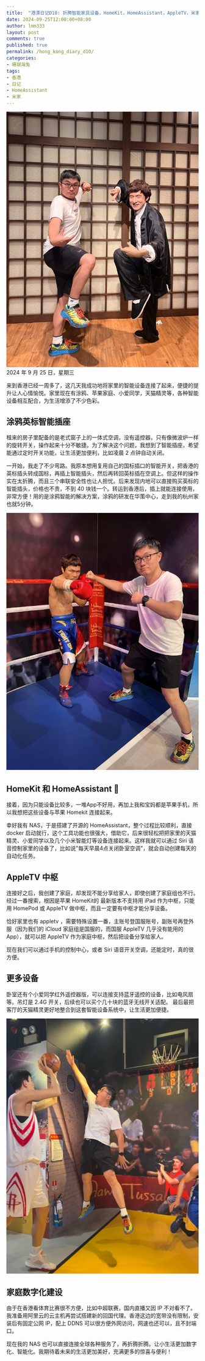 ```yaml
---
title:  "港漂日记D10: 折腾智能家具设备，HomeKit，HomeAssistant，AppleTV，米家"
date: 2024-09-25T12:00:00+08:00
author: lmm333
layout: post
comments: true
published: true
permalink: /hong_kong_diary_d10/
categories:
- 珊瑚海兔
tags:
- 香港
- 日记
- HomeAssistant
- 米家
---
```

![00_jacky_chen.JPG](../images/2024-09-25-hong_kong_diary_d10/00_jacky_chen.JPG)
2024 年 9 月 25 日，星期三

来到香港已经一周多了，这几天我成功地将家里的智能设备连接了起来，便捷的提升让人心情愉悦。家里现在有涂鸦、苹果家庭、小爱同学，天猫精灵等，各种智能设备相互配合，为生活增添了不少色彩。

<!--more-->

## 涂鸦英标智能插座

租来的房子里配备的是老式窗子上的一体式空调，没有遥控器，只有像微波炉一样的旋转开关，操作起来十分不敏捷。为了解决这个问题，我想到了智能插座，希望能通过定时开关功能，让生活更加便利，比如凌晨 2 点钟自动关闭。

一开始，我走了不少弯路。我原本想用复用自己的国标插口的智能开关，把香港的英标插头转成国标，再插上智能插头，然后再转回英标插在空调上。但这样的操作实在太折腾，而且三个串联安全性也让人担忧。后来发现内地可以直接购买英标的智能插头，价格也不贵，不到 40 块钱一个。转运到香港后，插上就能连接使用，非常方便！用的是涂鸦智能的解决方案，涂鸦的研发在华策中心，走到我的杭州家也就5分钟。

![01_pa_kui_ao.JPG](../images/2024-09-25-hong_kong_diary_d10/01_pa_kui_ao.JPG)

## HomeKit 和 HomeAssistant 🔗

接着，因为只能设备比较多，一堆App不好用，再加上我和宝妈都是苹果手机，所以我想把这些设备与苹果 Homekit 连接起来。

幸好我有 NAS，于是搭建了开源的 HomeAssistant，整个过程比较顺利，直接 docker 启动就行，这个工具功能也很强大，借助它，后来很轻松把把家里的天猫精灵、小爱同学以及几个小米智能灯等设备连接起来。这样我就可以通过 Siri 语音控制家里的设备了，比如说"每天早晨4点关闭卧室空调"，就会自动创建每天的自动化任务。

## AppleTV 中枢

连接好之后，我创建了家庭，却发现不能分享给家人，即使创建了家庭组也不行。经过一番搜索，根因是苹果 HomeKit的 最新版本不支持用 iPad 作为中枢，只能用 HomePod 或 AppleTV 做中枢，而且一定要有中枢才能分享设备。

恰好家里也有 appletv ，需要特殊设置一番，主账号登国服账号，副账号再登外服（因为我们的 iCloud 家庭组是国服的，而国服 AppleTV 几乎没有能用的App），就可以把 AppleTV 作为家庭中枢，然后把设备分享给家人。

现在我们可以通过手机的控制中心，或者 Siri 语音开关空调，还能定时，真的很方便。

## 更多设备

卧室还有个小爱同学红外遥控器版，可以连接支持蓝牙遥控的设备，比如电风扇等。吊灯是 2.4G 开关，后续也可以买个几十块的蓝牙无线开关适配。 最后最把客厅的天猫精灵更好地整合到这套智能设备系统中，让生活更加便捷。

![04_yao_ming.jpg](../images/2024-09-25-hong_kong_diary_d10/04_yao_ming.jpg)

## 家庭数字化建设

由于在香港看体育比赛很不方便，比如中超联赛，国内直播又因 IP 不对看不了。我准备用阿里云的云主机再尝试搭建新的回国代理。香港这边的宽带没有限制，安装后有固定公网 IP，配上 DDNS 可以很方便外网访问，网速也还可以，且不封端口。

现在我的 NAS 也可以直接连接全球各种服务了，再折腾折腾。让小生活更加数字化、智能化。我期待着未来的生活更加美好，充满更多的惊喜与便利！